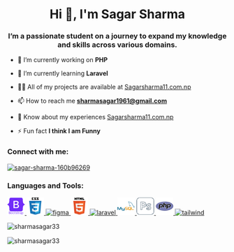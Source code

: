 <h1 align="center">Hi 👋, I'm Sagar Sharma</h1>
<h3 align="center">I’m a passionate student on a journey to expand my knowledge and skills across various domains.</h3>

- 🔭 I’m currently working on **PHP**

- 🌱 I’m currently learning **Laravel**

- 👨‍💻 All of my projects are available at [Sagarsharma11.com.np](Sagarsharma11.com.np)

- 📫 How to reach me **sharmasagar1961@gmail.com**

- 📄 Know about my experiences [Sagarsharma11.com.np](Sagarsharma11.com.np)

- ⚡ Fun fact **I think I am Funny**

<h3 align="left">Connect with me:</h3>
<p align="left">
<a href="https://linkedin.com/in/sagar-sharma-160b96269" target="blank"><img align="center" src="https://raw.githubusercontent.com/rahuldkjain/github-profile-readme-generator/master/src/images/icons/Social/linked-in-alt.svg" alt="sagar-sharma-160b96269" height="30" width="40" /></a>
</p>

<h3 align="left">Languages and Tools:</h3>
<p align="left"> <a href="https://getbootstrap.com" target="_blank" rel="noreferrer"> <img src="https://raw.githubusercontent.com/devicons/devicon/master/icons/bootstrap/bootstrap-plain-wordmark.svg" alt="bootstrap" width="40" height="40"/> </a> <a href="https://www.w3schools.com/css/" target="_blank" rel="noreferrer"> <img src="https://raw.githubusercontent.com/devicons/devicon/master/icons/css3/css3-original-wordmark.svg" alt="css3" width="40" height="40"/> </a> <a href="https://www.figma.com/" target="_blank" rel="noreferrer"> <img src="https://www.vectorlogo.zone/logos/figma/figma-icon.svg" alt="figma" width="40" height="40"/> </a> <a href="https://www.w3.org/html/" target="_blank" rel="noreferrer"> <img src="https://raw.githubusercontent.com/devicons/devicon/master/icons/html5/html5-original-wordmark.svg" alt="html5" width="40" height="40"/> </a> <a href="https://www.laravel.com/" target="_blank" rel="noreferrer"> <img src="https://raw.githubusercontent.com/devicons/devicon/master/icons/laravel/laravel-plain-wordmark.svg(https:[//www.google.com/url?sa=i&url=https%3A%2F%2Fwww.hvdig.co.uk%2Flaravel-agency&psig=AOvVaw24mmgduQhWq84dTrPKCK 1&ust=1727508963450000&source=images&cd=vfe&opi=89978449&ved=0CBEQjRxqFwoTCNjPhsnO4ogDFQAAAAAdAAAAABAE)](https://www.google.com/url?sa=i&url=https%3A%2F%2Fcodeworksbd.com%2F2019%2F11%2F07%2Flaravel-developer%2F&psig=AOvVaw3Hv6x53U3a77czpbveDZ1j&ust=1727509128723000&source=images&cd=vfe&opi=89978449&ved=0CBQQjRxqFwoTCOCSyZ_P4ogDFQAAAAAdAAAAABAE)" alt="laravel" width="40" height="40"/> </a> <a href="https://www.mysql.com/" target="_blank" rel="noreferrer"> <img src="https://raw.githubusercontent.com/devicons/devicon/master/icons/mysql/mysql-original-wordmark.svg" alt="mysql" width="40" height="40"/> </a> <a href="https://www.photoshop.com/en" target="_blank" rel="noreferrer"> <img src="https://raw.githubusercontent.com/devicons/devicon/master/icons/photoshop/photoshop-line.svg" alt="photoshop" width="40" height="40"/> </a> <a href="https://www.php.net" target="_blank" rel="noreferrer"> <img src="https://raw.githubusercontent.com/devicons/devicon/master/icons/php/php-original.svg" alt="php" width="40" height="40"/> </a> <a href="https://tailwindcss.com/" target="_blank" rel="noreferrer"> <img src="https://www.vectorlogo.zone/logos/tailwindcss/tailwindcss-icon.svg" alt="tailwind" width="40" height="40"/> </a> </p>

<p><img align="center" src="https://github-readme-stats.vercel.app/api/top-langs?username=sharmasagar33&show_icons=true&locale=en&layout=compact" alt="sharmasagar33" /></p>

<p><img align="center" src="https://github-readme-streak-stats.herokuapp.com/?user=sharmasagar33&" alt="sharmasagar33" /></p>

